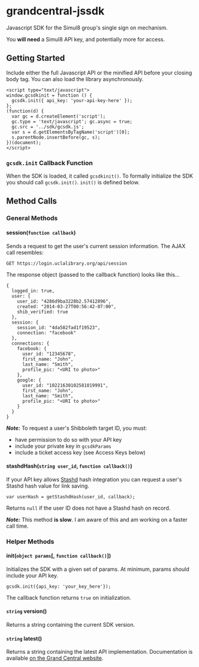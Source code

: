 # grandcentral-jssdk

Javascript SDK for the Simul8 group's single sign on mechanism.

You **will need** a Simul8 API key, and potentially more for access.

## Getting Started
Include either the full Javascript API or the minified API before your closing body tag. You can also load the library asynchronously.

	<script type="text/javascript">
	window.gcsdkinit = function () {
	  gcsdk.init({ api_key: 'your-api-key-here' });
	};
	(function(d) { 
	  var gc = d.createElement('script');
	  gc.type = 'text/javascript'; gc.async = true;
	  gc.src = '../sdk/gcsdk.js';
	  var s = d.getElementsByTagName('script')[0];
	  s.parentNode.insertBefore(gc, s);
	})(document);
	</script>
	
### `gcsdk.init` Callback Function
When the SDK is loaded, it called `gcsdkinit()`. To formally initialize the SDK you should call `gcsdk.init()`. `init()` is defined below.



## Method Calls

### General Methods

#### session(`function callback`)
Sends a request to get the user's current session information. The AJAX call resembles:

	GET https://login.uclalibrary.org/api/session
	
The response object (passed to the callback function) looks like this...

	{
	  logged_in: true,
	  user: {
	    user_id: "4286d9ba3228b2.57412896",
	    created: "2014-03-27T00:56:42-07:00",
	    shib_verified: true
	  },
	  session: {
	    session_id: "4da582fad1f19523",
	    connection: "facebook"
	  },
	  connections: {
	    facebook: {
	      user_id: "12345678",
	      first_name: "John",
	      last_name: "Smith",
	      profile_pic: "<URI to photo>"
	    },
	    google: {
	      user_id: "10221630102581019991",
	      first_name: "John",
	      last_name: "Smith",
	      profile_pic: "<URI to photo>"
	    }
	  }
	}

***Note:*** To request a user's Shibboleth target ID, you must:

* have permission to do so with your API key
* include your private key in `gcsdkParams`
* include a ticket access key (see Access Keys below)


#### stashdHash(`string user_id`, `function callback()`)
If your API key allows [Stashd](https://stashd.uclalibrary.org) hash integration you can request a user's Stashd hash value for link saving.

	var userHash = getStashdHash(user_id, callback);
	
Returns `null` if the user ID does not have a Stashd hash on record.

***Note:*** This method **is slow**. I am aware of this and am working on a faster call time.

### Helper Methods

#### init(`object params`[, `function callback()`])
Initializes the SDK with a given set of params. At minimum, params should include your API key.

	gcsdk.init({api_key: 'your_key_here'});

The callback function returns `true` on initialization.

#### `string` version()
Returns a string containing the current SDK version.

#### `string` latest()
Returns a string containing the latest API implementation. Documentation is available [on the Grand Central website](http://login.uclalibrary.org/devs/).
